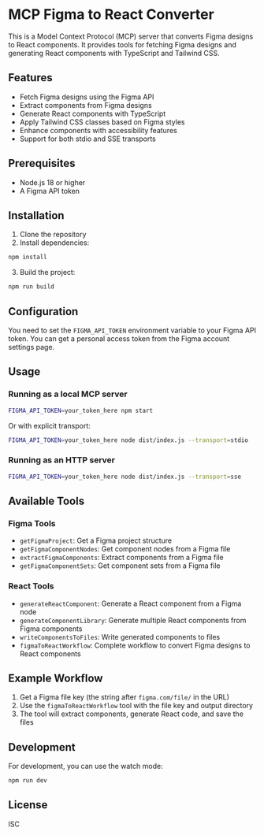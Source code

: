 # MCP Figma to React Converter

This is a Model Context Protocol (MCP) server that converts Figma designs to React components. It provides tools for fetching Figma designs and generating React components with TypeScript and Tailwind CSS.

## Features

- Fetch Figma designs using the Figma API
- Extract components from Figma designs
- Generate React components with TypeScript
- Apply Tailwind CSS classes based on Figma styles
- Enhance components with accessibility features
- Support for both stdio and SSE transports

## Prerequisites

- Node.js 18 or higher
- A Figma API token

## Installation

1. Clone the repository
2. Install dependencies:

```bash
npm install
```

3. Build the project:

```bash
npm run build
```

## Configuration

You need to set the `FIGMA_API_TOKEN` environment variable to your Figma API token. You can get a personal access token from the Figma account settings page.

## Usage

### Running as a local MCP server

```bash
FIGMA_API_TOKEN=your_token_here npm start
```

Or with explicit transport:

```bash
FIGMA_API_TOKEN=your_token_here node dist/index.js --transport=stdio
```

### Running as an HTTP server

```bash
FIGMA_API_TOKEN=your_token_here node dist/index.js --transport=sse
```

## Available Tools

### Figma Tools

- `getFigmaProject`: Get a Figma project structure
- `getFigmaComponentNodes`: Get component nodes from a Figma file
- `extractFigmaComponents`: Extract components from a Figma file
- `getFigmaComponentSets`: Get component sets from a Figma file

### React Tools

- `generateReactComponent`: Generate a React component from a Figma node
- `generateComponentLibrary`: Generate multiple React components from Figma components
- `writeComponentsToFiles`: Write generated components to files
- `figmaToReactWorkflow`: Complete workflow to convert Figma designs to React components

## Example Workflow

1. Get a Figma file key (the string after `figma.com/file/` in the URL)
2. Use the `figmaToReactWorkflow` tool with the file key and output directory
3. The tool will extract components, generate React code, and save the files

## Development

For development, you can use the watch mode:

```bash
npm run dev
```

## License

ISC
